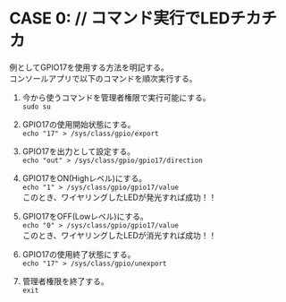 # CASE 0: // コマンド実行でLEDチカチカ

例としてGPIO17を使用する方法を明記する。  
コンソールアプリで以下のコマンドを順次実行する。

1. 今から使うコマンドを管理者権限で実行可能にする。  
``sudo su``

2. GPIO17の使用開始状態にする。  
``echo "17" > /sys/class/gpio/export``

3. GPIO17を出力として設定する。  
``echo "out" > /sys/class/gpio/gpio17/direction``

4. GPIO17をON(Highレベル)にする。  
``echo "1" > /sys/class/gpio/gpio17/value``  
このとき、ワイヤリングしたLEDが発光すれば成功！！

5. GPIO17をOFF(Lowレベル)にする。  
``echo "0" > /sys/class/gpio/gpio17/value``  
このとき、ワイヤリングしたLEDが消光すれば成功！！

6. GPIO17の使用終了状態にする。  
``echo "17" > /sys/class/gpio/unexport``

7. 管理者権限を終了する。  
``exit``
